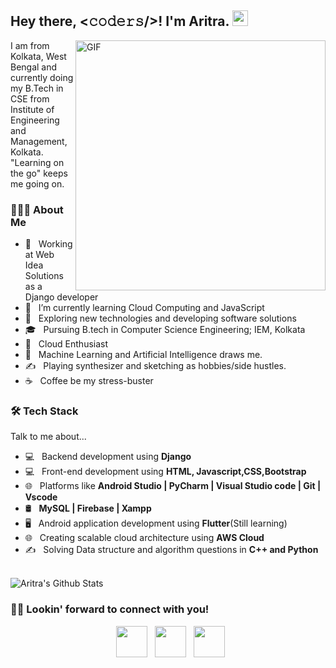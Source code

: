 <h2> Hey there, <𝚌𝚘𝚍𝚎𝚛𝚜/>! I'm Aritra. <img src="https://github.com/souvikguria98/souvikguria98/blob/master/Hi.gif" width="25"></h2>
<img align="right" alt="GIF" src="https://thumbs.gfycat.com/CheerySeparateGoldeneye-size_restricted.gif" width="400"/>

I am from Kolkata, West Bengal and currently doing my B.Tech in CSE from Institute of Engineering and Management, Kolkata. "Learning on the go" keeps me going on.

<h3> 👨🏻‍💻 About Me </h3>

- 💼 &nbsp; Working at Web Idea Solutions as a Django developer
- 🔭 &nbsp; I’m currently learning Cloud Computing and JavaScript
- 🤔 &nbsp; Exploring new technologies and developing software solutions 
- 🎓 &nbsp; Pursuing B.tech in Computer Science Engineering; IEM, Kolkata
- 💼 &nbsp; Cloud Enthusiast
- 💼 &nbsp; Machine Learning and Artificial Intelligence draws me.
- ✍️ &nbsp; Playing synthesizer and sketching as hobbies/side hustles.
- ☕ &nbsp; Coffee be my stress-buster

<h3> 🛠 Tech Stack </h3>

Talk to me about...
- 💻 &nbsp; Backend development using **Django**
- 💻 &nbsp; Front-end development using **HTML, Javascript,CSS,Bootstrap**
- 🌐 &nbsp; Platforms like **Android Studio | PyCharm | Visual Studio code | Git | Vscode**
- 🛢 &nbsp; **MySQL | Firebase | Xampp**
- 🖥 &nbsp; Android application development using **Flutter**(Still learning)
- 🌐 &nbsp; Creating scalable cloud architecture using **AWS Cloud**
- ✍️ &nbsp; Solving Data structure and algorithm questions in **C++ and Python**

<br>
<img align="center" src="https://github-readme-stats.vercel.app/api?username=aritra31&include_all_commits=true&count_private=true&show_icons=true&line_height=20&title_color=d3d3d3&icon_color=000000&text_color=D3D3D3&bg_color=0,000000,1B4A4A" alt="Aritra's Github Stats">
</br>

<!-- [![Top Langs](https://github-readme-stats.vercel.app/api/top-langs/?username=aritra31&layout=compact&text_color=d3d3d3&bg_color=110d34)](https://github.com/aritra31/github-readme-stats) -->


<h3> 🤝🏻 Lookin' forward to connect with you! </h3>
<p align="center">
&nbsp; <a href="https://www.linkedin.com/in/aritraray/" target="_blank" rel="noopener noreferrer"><img src="https://img.icons8.com/plasticine/100/000000/linkedin.png" width="50" /></a>
&nbsp; <a href="mailto:aritra805@gmail.com" target="_blank" rel="noopener noreferrer"><img src="https://img.icons8.com/plasticine/100/000000/gmail.png"  width="50" /></a>
&nbsp; <a href="https://www.instagram.com/_aritra.ray_/" target="_blank" rel="noopener noreferrer"><img src="https://img.icons8.com/plasticine/100/000000/instagram-new.png" width="50" /></a>  
</p>
